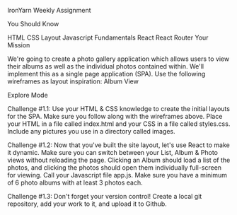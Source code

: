 IronYarn Weekly Assignment


You Should Know  

HTML
CSS Layout
Javascript Fundamentals
React
React Router
Your Mission  

We're going to create a photo gallery application which allows users to view their albums as well as the individual photos contained within. We'll implement this as a single page application (SPA). Use the following wireframes as layout inspiration: Album View

Explore Mode  

Challenge #1.1: Use your HTML & CSS knowledge to create the initial layouts for the SPA. Make sure you follow along with the wireframes above. Place your HTML in a file called index.html and your CSS in a file called styles.css. Include any pictures you use in a directory called images.

Challenge #1.2: Now that you've built the site layout, let's use React to make it dynamic. Make sure you can switch between your List, Album & Photo views without reloading the page. Clicking an Album should load a list of the photos, and clicking the photos should open them individually full-screen for viewing. Call your Javascript file app.js. Make sure you have a minimum of 6 photo albums with at least 3 photos each.

Challenge #1.3: Don't forget your version control! Create a local git repository, add your work to it, and upload it to Github.
